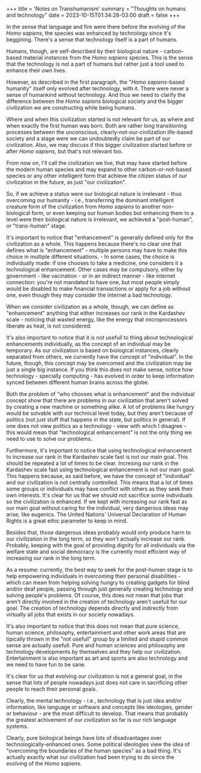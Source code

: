 +++
title = 'Notes on Transhumanism'
summary = "Thoughts on humans and technology"
date = 2023-10-15T01:34:28-03:00
draft = false
+++

In the sense that language and fire were there before the evolving of the *Homo
sapiens*, the species was enhanced by technology since it's beggining. There's
a sense that technology itself is a part of humans.

Humans, though, are self-described by their biological nature - carbon-based
material instances from the *Homo sapiens* species. This is the sense that the
technology is not a part of humans but rather just a tool used to enhance their
own lives.

However, as described in the first paragraph, the "*Homo sapiens*-based
humanity" itself only evolved after technology, with it. There were never a
sense of humankind without technology. And thus we need to clarify the
difference between the *Homo sapiens* biological society and the bigger
civilization we are constructing while being humans.

Where and when this civilization started is not relevant for us, as where and
when exactly the first human was born. Both are rather long transitioning
processes between the unconscious, clearly-not-our-civilization life-based
society and a stage were we can undoubtedly claim be part of our civilization.
Also, we may discuss if this bigger civilization started before or after *Homo
sapiens*, but that's not relevant too.

From now on, I'll call the civilization we live, that may have started before
the modern human species and may expand to other carbon-or-not-based species
or any other intelligent form that achieve the citizen status of our
civilization in the future, as just "our civilization".

So, if we achieve a status were our biological nature is irrelevant - thus
overcoming our humanity - i.e., transferring the dominant intelligent creature
form of the civilization from *Homo sapiens* to another non-biological form, or
even keeping our human bodies but enhancing them to a level were their
biological nature is irrelevant, we achieved a "post-human", or "trans-human"
stage.

It's important to notice that "enhancement" is generally defined only for the
civilization as a whole. This happens because there's no clear one that defines
what is "enhancement" - multiple persons may have to make this choice in
multiple different situations. - In some cases, the choice is individually made:
if one chooses to take a medicine, one considers it a technological enhancement.
Other cases may be compulsory, either by government - like vacination - or in an
indirect manner - like internet connection: you're not mandated to have one, but
most people simply would be disabled to make financial transactions or apply for
a job without one, even though they may consider the internet a bad technology.

When we consider civilization as a whole, though, we can define as "enhancement"
anything that either increases our rank in the Kardashev scale - noticing that
wasted energy, like the energy that microprocessors liberate as heat, is not
considered.

It's also important to notice that it is not usefull to thing about
technological enhancements individually, as the concept of an individual may be
temporary. As our civilization is based on biological instances, clearly
separated from others, we currently have the concept of "individual". In the
future, though, this concept may be overcomed and the civilization may be just a
single big instance. If you think this does not make sense, notice how
technology - specially computing - has evolved in order to keep information
synced between different human brains across the globe.

Both the problem of "who chooses what is enhancement" and the individual concept
show that there are problems in our civilization that aren't solved by creating
a new machine or something alike. A lot of problems like hungry would be
solvable with our technical level today, but they aren't because of politics
(not just stuff that happens in the state, but politics in general). If one does
not view politics as a technology - view with which I disagree - this would mean
that "technological enhancement" is not the only thing we need to use to solve
our problems.

Furthermore, it's important to notice that using technological enhancement to
increase our rank in the Kardashev scale fast is not our main goal. This should
be repeated a lot of times to be clear. Incresing our rank in the Kardashev
scale fast using technological enhancement is not our main goal. This happens
because, as said before, we have the concept of "individual" and our
civilization is not centrally controlled. This means that a lot of times some
groups or individuals may have conflict with others as they seek their own
interests. It's clear for us that we should not sacrifice some individuals so
the civilization is enhanced. If we kept with increasing our rank fast as our
main goal without caring for the individual, very dangerous ideas may arise,
like eugenics. The United Nations' Universal Declaration of Human Rights is a
great ethic parameter to keep in mind.

Besides that, those dangerous ideas probably would only produce harm to our
civilization in the long term, so they won't actually increase our rank.
Probably, keeping with the goal of providing dignity for all individuals via the
welfare state and social democracy is the currently most efficient way of
increasing our rank in the long term.

As a resume: currently, the best way to seek for the post-human stage is to help
empowering individuals in overcoming their personal disabilities - which can
mean from helping solving hungry to creating gadgets for blind and/or deaf
people, passing through just generally creating technology and solving people's
problems. Of course, this does not mean that jobs that aren't directly involved
in the creation of technology aren't usefull for our goal. The creation of
technology depends directly and indirectly from virtually all jobs that exists
in our society nowadays.

It's also important to notice that this does not mean that pure science, human
science, philosophy, entertainment and other work areas that are tipically
thrown in the "not usefull" group by a limited and stupid common sense are
actually usefull. Pure and human sciences and philosophy are technology
developments by themselves and they help our civilization. Entertainment is also
important as art and sports are also technology and we need to have fun to be
sane.

It's clear for us that evolving our civilization is not a general goal, in the
sense that lots of people nowadays just does not care in sacrificing other
people to reach their personal goals.

Clearly, the mental technology - i.e., technology that is just idea and/or
information, like language or software and concepts like ideologies, gender or
behaviour - are the most difficult to develop. That means that probably the
greatest achivement of our civilization so far is our rich language systems.

Clearly, pure biological beings have lots of disadvantages over
technologically-enhanced ones. Some political ideologies view the idea of
"overcoming the boundaries of the human species" as a bad thing. It's actually
exactly what our civilization had been trying to do since the evolving of the
*Homo sapiens*.
